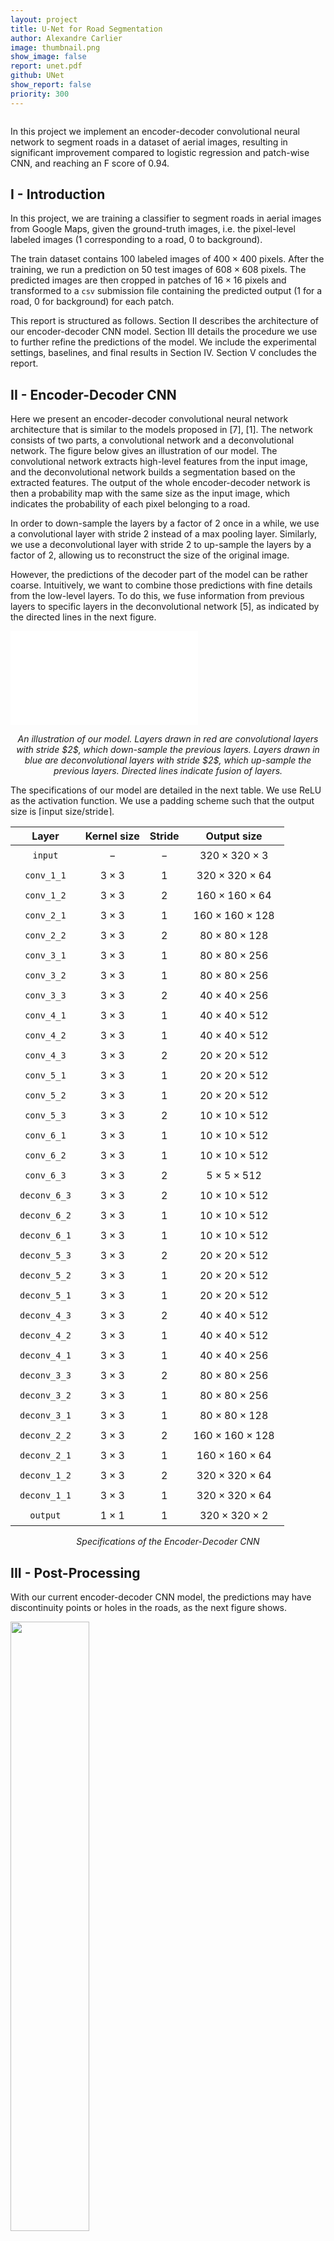 ```yaml
---
layout: project
title: U-Net for Road Segmentation
author: Alexandre Carlier
image: thumbnail.png
show_image: false
report: unet.pdf
github: UNet
show_report: false
priority: 300
---
```


<div style="margin-top: 2em"></div>

<style>
  article.project {
    line-height: 24px;
  }

  article.project img {
    display: block;
    margin: 0 auto;
  }

  .legend {
    text-align: center;
    margin-bottom: 1em;
    font-style: italic;
  }

  table td {
    padding: 6px 15px;
  }
</style>

In this project we implement an encoder-decoder convolutional neural network to segment roads in a dataset of aerial images, resulting in significant improvement compared to logistic regression and patch-wise CNN,  and reaching an F score of 0.94.

## I - Introduction
In this project, we are training a classifier to segment roads in aerial images from Google Maps, given the ground-truth images, i.e. the pixel-level labeled images ($1$ corresponding to a road, $0$ to background).

The train dataset contains 100 labeled images of $400 \times 400$ pixels. After the training, we run a prediction on $50$ test images of $608 \times 608$ pixels. The predicted images are then cropped in patches of $16 \times 16$ pixels and transformed to a `csv` submission file containing the predicted output ($1$ for a road, $0$ for background) for each patch.

This report is structured as follows. Section II describes the architecture of our encoder-decoder CNN model. Section III details the procedure we use to further refine the predictions of the model. We include the experimental settings, baselines, and final results in Section IV. Section V concludes the report.

## II - Encoder-Decoder CNN
Here we present an encoder-decoder convolutional neural network architecture that is similar to the models proposed in [7], [1]. The network consists of two parts, a convolutional network and a deconvolutional network. The figure below gives an illustration of our model. The convolutional network extracts high-level features from the input image, and the deconvolutional network builds a segmentation based on the extracted features. The output of the whole encoder-decoder network is then a probability map with the same size as the input image, which indicates the probability of each pixel belonging to a road.

In order to down-sample the layers by a factor of $2$ once in a while, we use a convolutional layer with stride $2$ instead of a max pooling layer. Similarly, we use a deconvolutional layer with stride $2$ to up-sample the layers by a factor of $2$, allowing us to reconstruct the size of the original image.

However, the predictions of the decoder part of the model can be rather coarse. Intuitively, we want to combine those predictions with fine details from the low-level layers. To do this, we fuse information from previous layers to specific layers in the deconvolutional network [5], as indicated by the directed lines in the next figure.

![](/images/unet/network_structure.pdf)
<div class="legend">An illustration of our model. Layers drawn in red are convolutional layers with stride $2$, which down-sample the previous layers. Layers drawn in blue are deconvolutional layers with stride $2$, which up-sample the previous layers. Directed lines indicate fusion of layers.</div>

The specifications of our model are detailed in the next table. We use ReLU as the activation function. We use a padding scheme such that the output size is $\lceil\textrm{input size}/\textrm{stride}\rceil$.


| Layer          | Kernel size | Stride | Output size               |
|:--------------:|:-----------:|:------:|:-------------------------:|
| `input`        | $-$         | $-$    | $320\times 320\times 3$   |
| `conv_1_1`   | $3\times 3$ | $1$    | $320\times 320\times 64$  |
| `conv_1_2`   | $3\times 3$ | $2$    | $160\times 160\times 64$  |
| `conv_2_1`   | $3\times 3$ | $1$    | $160\times 160\times 128$ |
| `conv_2_2`   | $3\times 3$ | $2$    | $80\times 80\times 128$   |
| `conv_3_1`   | $3\times 3$ | $1$    | $80\times 80\times 256$   |
| `conv_3_2`   | $3\times 3$ | $1$    | $80\times 80\times 256$   |
| `conv_3_3`   | $3\times 3$ | $2$    | $40\times 40\times 256$   |
| `conv_4_1`   | $3\times 3$ | $1$    | $40\times 40\times 512$   |
| `conv_4_2`   | $3\times 3$ | $1$    | $40\times 40\times 512$   |
| `conv_4_3`   | $3\times 3$ | $2$    | $20\times 20\times 512$   |
| `conv_5_1`   | $3\times 3$ | $1$    | $20\times 20\times 512$   |
| `conv_5_2`   | $3\times 3$ | $1$    | $20\times 20\times 512$   |
| `conv_5_3`   | $3\times 3$ | $2$    | $10\times 10\times 512$   |
| `conv_6_1`   | $3\times 3$ | $1$    | $10\times 10\times 512$   |
| `conv_6_2`   | $3\times 3$ | $1$    | $10\times 10\times 512$   |
| `conv_6_3`   | $3\times 3$ | $2$    | $5\times 5\times 512$     |
| `deconv_6_3` | $3\times 3$ | $2$    | $10\times 10\times 512$   |
| `deconv_6_2` | $3\times 3$ | $1$    | $10\times 10\times 512$   |
| `deconv_6_1` | $3\times 3$ | $1$    | $10\times 10\times 512$   |
| `deconv_5_3` | $3\times 3$ | $2$    | $20\times 20\times 512$   |
| `deconv_5_2` | $3\times 3$ | $1$    | $20\times 20\times 512$   |
| `deconv_5_1` | $3\times 3$ | $1$    | $20\times 20\times 512$   |
| `deconv_4_3` | $3\times 3$ | $2$    | $40\times 40\times 512$   |
| `deconv_4_2` | $3\times 3$ | $1$    | $40\times 40\times 512$   |
| `deconv_4_1` | $3\times 3$ | $1$    | $40\times 40\times 256$   |
| `deconv_3_3` | $3\times 3$ | $2$    | $80\times 80\times 256$   |
| `deconv_3_2` | $3\times 3$ | $1$    | $80\times 80\times 256$   |
| `deconv_3_1` | $3\times 3$ | $1$    | $80\times 80\times 128$   |
| `deconv_2_2` | $3\times 3$ | $2$    | $160\times 160\times 128$ |
| `deconv_2_1` | $3\times 3$ | $1$    | $160\times 160\times 64$  |
| `deconv_1_2` | $3\times 3$ | $2$    | $320\times 320\times 64$  |
| `deconv_1_1` | $3\times 3$ | $1$    | $320\times 320\times 64$  |
| `output`       | $1\times 1$ | $1$    | $320\times 320\times 2$   |

<div class="legend">Specifications of the Encoder-Decoder CNN</div>

## III - Post-Processing
With our current encoder-decoder CNN model, the predictions may have discontinuity points or holes in the roads, as the next figure shows.


<img src="/images/unet/prediction_001.png" width="50%" />
<div class="legend">A prediction from our encoder-decoder CNN model. We can observe the presence of holes in the top-right road.</div>


To address this problem, we adopt a post-processing procedure [6] which enables to refine the predictions given by the encoder-decoder CNN. Let $f$ be the network trained to output the predictions of the input images $X$, which we denote by $Y_p$. We build another network $f_p$ that takes the same functional form as $f$, and train it using $Y_p$ as input and the groundtruth images as labels. The output of $f_p$ is then used as our final predictions.

## IV - Evaluation
In this section, we elaborate on the experiment settings, including how we augment the data and train the model. We then evaluate the performance of our model as well as the baselines, followed by some analysis and discussion.

### A. Data Augmentation
The original training dataset contains $100$ aerial images. For each of these images, we apply a rotation of $45$, $90$, $-45$, $-90$ degrees respectively, which aims to increase the number of examples with diagonal roads in the dataset, and crop out the central part to obtain four new aerial images of size $320\times 320$. Besides, for this original image, we also crop out a region of size $320\times 320$ at each of the four corners. Again, we rescale the original image to $320\times 320$ to get another new image. Thus, for each training image, we can generate nine new images, resulting in an augmented dataset of $900$ aerial images. We then split our augmented data into a training set ($90$%, i.e. $810$ images) and a testing set ($10$%, i.e. $90$ images).

### B. Baselines
For the baselines, the problem is framed as a binary classification task. We extract patches of $k \times k$ pixels from the training images. For each patch, the label can be obtained by looking at the corresponding groundtruth image, and we can perform a binary classification to determine if it corresponds to a road or to background. The hyper-parameter $k$ is crucial since it should optimize the following trade-off: a larger $k$ means that our prediction will be more accurate since the model has more information from the pixels to make its prediction; a smaller $k$ enables a more fine-grained grid of patches.

*Logistic Regression:* For each patch, we compute the mean and variance values for each of the three channels, thus obtaining a feature vector with size $6$. We then train a simple logistic regression model on the feature vectors.

*Naïve CNN:* We train a naïve convolutional neural network directly on the patches. The specifications of the network are detailed in the next table. Note that the input size, depending on the value of patch size $k$, is not fixed at $16\times 16$.


| Layer     | Kernel size | Stride | Output size            |
|:---------:|:-----------:|:------:|:----------------------:|
| `input`   | $-$         | $-$    | $16\times 16\times 3$  |
| `conv_1` | $5\times 5$ | $1$    | $16\times 16\times 32$ |
| `pool_1` | $2\times 2$ | $2$    | $8\times 8\times 32$   |
| `conv_2` | $5\times 5$ | $1$    | $8\times 8\times 64$   |
| `pool_2` | $2\times 2$ | $2$    | $4\times 4\times 64$   |
| `fc_3`   | $4\times 4$ | $-$    | $1\times 1\times 512$  |
| `output`  | $1\times 1$ | $-$    | $1\times 1\times 2$    |

<div class="legend">Specifications of the Naïve CNN</div>

### C. Training
*Logistic Regression:* We train the logistic regression using an inverse regularization strength of $10^5$, Liblinear solver and a balanced class-weight (so that classes with a lower number of occurrences are fitted equally).

*Naïve CNN:* We train the CNN with 50 epochs, an initial learning rate of $0.01$ (that decays exponentially), simple momentum for the optimization and a regularization coefficient of $5 \times 10^{-4}$. For this model, the patch-size must be both a divisor of the size of the image and a multiple of 4 (since the input image is pooled twice during the forward pass).

*Encoder-decoder CNN:* We apply batch normalization [4] to each of the convolutional and deconvolutional layers, to alleviate the problem of internal covariate shift. We add three drop out layers [3] with keep probability $0.5$ to the network, after `deconv_4_1`, `deconv_3_1`, and `deconv_2_1`, respectively. To train the model, we use stochastic gradient descent with learning rate of $5.0$ and batch size of $5$. The network is trained for $100$ epochs on the training images, and $10$ epochs for the post-processing procedure. It roughly takes three hours to finish the whole training procedure on an NVIDIA GTX 1080 graphics card. The next figure shows the evolution of the cross-entropy loss during the training procedure. We can observe that after $40$ epochs, the loss ($0.070346$) is almost the same as the final loss ($0.06267$).


<img src="/images/unet/losses.png" width="70%" />
<div class="legend">Cross-entropy loss value obtained during the training of the encoder-decoder CNN model, with respect to the number of epochs.</div>

### D. Results

To evaluate the models, the predicted images are cropped into patches of $16 \times 16$ pixels, in order to compare scores on a same basis.

First of all, to see the impact of the patch size on the performance of the baselines, we train a logistic regression model using several patch sizes. The result is shown in the next figure. In particular, we get better results with a patch size of $8$ or $20$ in the case of logistic regression. Therefore, in addition to a patch size of $16$, we also include models with patch size $8$ and $20$ in the final comparison.


<img src="/images/unet/f1_patch_size.png" width="80%" />
<div class="legend">F score given by a logistic regression model trained on the training set, with respect to the patch size (divisors of $320$, the size of the input image). We observe two peaks at $\textrm{patch size} = 8$ and $20$.</div>


<img src="/images/unet/results.png" width="70%" />
<div class="legend">A visualization of our segmentation models applied on three images. From left to right, the images correspond to: input, logistic regression, naïve CNN, encoder-decoder CNN, ground-truth (if available). From top to bottom, the input images are: `test_5.png`, `satImage_001.png`, `satImage_005.png`</div>


We train each model on the training set ($90$% of the augmented data) and compute the accuracy, precision, recall and F score on the validation set ($10$% of the data), which are listed in the next table. As the training of our encoder-decoder CNN model is long, we compute the score only once. In particular, we do not adopt a cross-validation procedure to get this score and we thus have no information about its variability. The logistic regression and naïve CNN models with patch size $k$ are denoted by LR$k$ and CNN$k$ respectively. EDCNN is our encoder-decoder CNN model. We can see that our model outperforms both of the two baselines. A comparison of the predictions given by all the models are shown in the previous figure.


| Model     | Accuracy  | Precision | Recall    | F score   |
|:---------:|:---------:|:---------:|:---------:|:---------:|
| LR16      | 0.5919    | 0.3442    | 0.6859    | 0.4585    |
| LR8       | 0.5522    | 0.3348    | 0.7888    | 0.4701    |
| LR20      | 0.5589    | 0.3394    | 0.7940    | 0.4755    |
| CNN8      | 0.7874    | 0.5463    |  0.9186   | 0.6852    |
| CNN20     | 0.8126    | 0.5854    | 0.8772    | 0.7022    |
| CNN16     | 0.8598    | 0.6703    | 0.8726    | 0.7583    |
| EDCNN     | *0.9654*  | *0.9469*  | *0.9345*  | *0.9406*  |

<div class="legend">Evaluation Results</div>


To get a general sense of the various features extracted by the encoder-decoder CNN, we give an illustration of the intermediate layers (both convolutional and deconvolutional) in the next figure.

![](/images/unet/visualization.png)
<div class="legend">An illustration of the intermediate layers in the network when predicting the segmentation a single aerial image. For each of the convolutional and deconvolutional layers, we select a slice and show it as an image here.</div>

## V - Conclusion

In this project, we implement an encoder-decoder model that we train and test on aerial images, obtaining an F score of 0.94 and observing significant improvements compared to simples baselines. Further improvements including atrous convolutions or pyramid pooling modules could be added to our encoder-decoder structure to reach state of the art performance (e.g. DeepLab v3 [2]) but seem out of reach in the context of this course.

## References

[1]  V. Badrinarayanan, A. Handa, and R. Cipolla. Segnet: A deep convolutional encoder-decoder architecture for robust semantic pixel-wise labelling. _arXiv preprint arXiv:1505.07293_, 2015.

[2]  L.-C. Chen, G. Papandreou, F. Schroff, and H. Adam. Rethinking atrous convolution for semantic image segmentation. _arXiv preprint arXiv:1706.05587_, 2017.

[3]  G. E. Hinton, N. Srivastava, A. Krizhevsky, I. Sutskever, and R. R. Salakhutdinov. Improving neural networks by preventing co-adaptation  of feature detectors. _arXiv preprint arXiv:1207.0580_, 2012.

[4]  S. Ioffe and C. Szegedy. Batch normalization: Accelerating deep network training by reducing internal covariate shift. In _International Conference on Machine Learning_,  pages  448–456, 2015.

[5]  J. Long, E. Shelhamer, and T. Darrell. Fully convolutional networks for semantic segmentation. In _Proceedings of the IEEE Conference on Computer Vision and Pattern Recognition_, pages 3431–3440, 2015.

[6]  V. Mnih and G. E. Hinton. Learning to detect roads in high-resolution aerial images. In _European Conference on Computer Vision_, pages 210–223. Springer, 2010.

[7]  H. Noh, S. Hong, and B. Han. Learning deconvolution network for semantic segmentation. _In Proceedings of the IEEE International Conference on Computer Vision_, pages 1520–1528, 2015.
